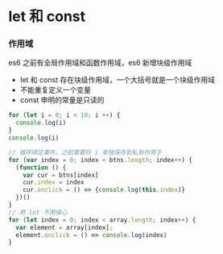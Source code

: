# let 和 const

### 作用域

es6 之前有全局作用域和函数作用域，es6 新增块级作用域

- let 和 const 存在块级作用域，一个大括号就是一个块级作用域
- 不能重复定义一个变量
- const 申明的常量是只读的

```js
for (let i = 0; i < 10; i ++) {
  console.log(i)
}
console.log(i)

// 循环绑定事件，之前需要将 i 单独保存到私有作用于
for (var index = 0; index < btns.length; index++) {
  (function () {
    var cur = btns[index]
    cur.index = index
    cur.onclick = () => {console.log(this.index)}
  })()
}
// 用 let 不用操心
for (let index = 0; index < array.length; index++) {
  var element = array[index];
  element.onclick = () => console.log(index)
}
```